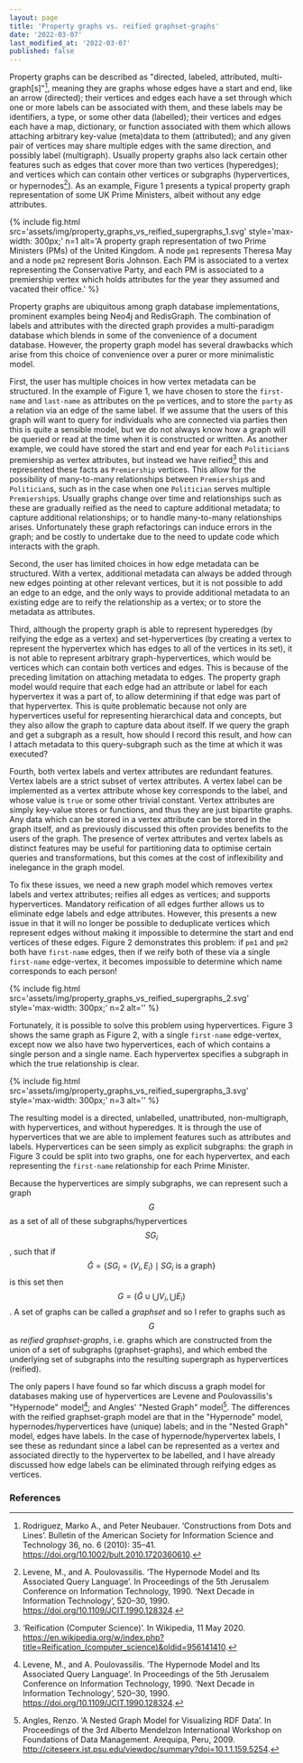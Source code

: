 ```yaml
---
layout: page
title: 'Property graphs vs. reified graphset-graphs'
date: '2022-03-07'
last_modified_at: '2022-03-07'
published: false
---
```


Property graphs can be described as "directed, labeled, attributed, multi-graph[s]"[^rodriguez], meaning they are graphs whose edges have a start and end, like an arrow (directed); their vertices and edges each have a set through which one or more labels can be associated with them, and these labels may be identifiers, a type, or some other data (labelled); their vertices and edges each have a map, dictionary, or function associated with them which allows attaching arbitrary key-value (meta)data to them (attributed); and any given pair of vertices may share multiple edges with the same direction, and possibly label (multigraph). Usually property graphs also lack certain other features such as edges that cover more than two vertices (hyperedges); and vertices which can contain other vertices or subgraphs (hypervertices, or hypernodes[^levene]). As an example, Figure 1 presents a typical property graph representation of some UK Prime Ministers, albeit without any edge attributes.

{% include fig.html
  src='assets/img/property_graphs_vs_reified_supergraphs_1.svg'
  style='max-width: 300px;'
  n=1
  alt='A property graph representation of two Prime Ministers (PMs) of the United Kingdom. A node `pm1` represents Theresa May and a node `pm2` represent Boris Johnson. Each PM is associated to a vertex representing the Conservative Party, and each PM is associated to a premiership vertex which holds attributes for the year they assumed and vacated their office.' %}

Property graphs are ubiquitous among graph database implementations, prominent examples being Neo4j and RedisGraph. The combination of labels and attributes with the directed graph provides a multi-paradigm database which blends in some of the convenience of a document database. However, the property graph model has several drawbacks which arise from this choice of convenience over a purer or more minimalistic model.

First, the user has multiple choices in how vertex metadata can be structured. In the example of Figure 1, we have chosen to store the `first-name` and `last-name` as attributes on the `pm` vertices, and to store the `party` as a relation via an edge of the same label. If we assume that the users of this graph will want to query for individuals who are connected via parties then this is quite a sensible model, but we do not always know how a graph will be queried or read at the time when it is constructed or written. As another example, we could have stored the start and end year for each `Politician`s premiership as vertex attributes, but instead we have reified[^reification] this and represented these facts as `Premiership` vertices. This allow for the possibility of many-to-many relationships between `Premiership`s and `Politician`s, such as in the case when one `Politician` serves multiple `Premiership`s. Usually graphs change over time and relationships such as these are gradually reified as the need to capture additional metadata; to capture additional relationships; or to handle many-to-many relationships arises. Unfortunately these graph refactorings can induce errors in the graph; and be costly to undertake due to the need to update code which interacts with the graph.

Second, the user has limited choices in how edge metadata can be structured. With a vertex, additional metadata can always be added through new edges pointing at other relevant vertices, but it is not possible to add an edge to an edge, and the only ways to provide additional metadata to an existing edge are to reify the relationship as a vertex; or to store the metadata as attributes.

Third, although the property graph is able to represent hyperedges (by reifying the edge as a vertex) and set-hypervertices (by creating a vertex to represent the hypervertex which has edges to all of the vertices in its set), it is not able to represent arbitrary graph-hypervertices, which would be vertices which can contain both vertices and edges. This is because of the preceding limitation on attaching metadata to edges. The property graph model would require that each edge had an attribute or label for each hypervertex it was a part of, to allow determining if that edge was part of that hypervertex. This is quite problematic because not only are hypervertices useful for representing hierarchical data and concepts, but they also allow the graph to capture data about itself. If we query the graph and get a subgraph as a result, how should I record this result, and how can I attach metadata to this query-subgraph such as the time at which it was executed?

Fourth, both vertex labels and vertex attributes are redundant features. Vertex labels are a strict subset of vertex attributes. A vertex label can be implemented as a vertex attribute whose key corresponds to the label, and whose value is `true` or some other trivial constant. Vertex attributes are simply key-value stores or functions, and thus they are just bipartite graphs. Any data which can be stored in a vertex attribute can be stored in the graph itself, and as previously discussed this often provides benefits to the users of the graph. The presence of vertex attributes and vertex labels as distinct features may be useful for partitioning data to optimise certain queries and transformations, but this comes at the cost of inflexibility and inelegance in the graph model.

To fix these issues, we need a new graph model which removes vertex labels and vertex attributes; reifies all edges as vertices; and supports hypervertices. Mandatory reification of all edges further allows us to eliminate edge labels and edge attributes. However, this presents a new issue in that it will no longer be possible to deduplicate vertices which represent edges without making it impossible to determine the start and end vertices of these edges. Figure 2 demonstrates this problem: if `pm1` and `pm2` both have `first-name` edges, then if we reify both of these via a single `first-name` edge-vertex, it becomes impossible to determine which name corresponds to each person!

{% include fig.html
  src='assets/img/property_graphs_vs_reified_supergraphs_2.svg'
  style='max-width: 300px;'
  n=2
  alt='' %}

Fortunately, it is possible to solve this problem using hypervertices. Figure 3 shows the same graph as Figure 2, with a single `first-name` edge-vertex, except now we also have two hypervertices, each of which contains a single person and a single name. Each hypervertex specifies a subgraph in which the true relationship is clear.

{% include fig.html
  src='assets/img/property_graphs_vs_reified_supergraphs_3.svg'
  style='max-width: 300px;'
  n=3
  alt='' %}

The resulting model is a directed, unlabelled, unattributed, non-multigraph, with hypervertices, and without hyperedges. It is through the use of hypervertices that we are able to implement features such as attributes and labels. Hypervertices can be seen simply as explicit subgraphs: the graph in Figure 3 could be split into two graphs, one for each hypervertex, and each representing the `first-name` relationship for each Prime Minister.

Because the hypervertices are simply subgraphs, we can represent such a graph $$G$$ as a set of all of these subgraphs/hypervertices $$SG_i$$, such that if $$\bar{G} = \{ SG_i = (V_i, E_i) \mid SG_i \text{ is a graph} \}$$ is this set then $$G = (\bar{G} \cup \bigcup V_i, \bigcup E_i)$$. A set of graphs can be called a _graphset_ and so I refer to graphs such as $$G$$ as _reified graphset-graphs_, i.e. graphs which are constructed from the union of a set of subgraphs (graphset-graphs), and which embed the underlying set of subgraphs into the resulting supergraph as hypervertices (reified).

The only papers I have found so far which discuss a graph model for databases making use of hypervertices are Levene and Poulovassilis's "Hypernode" model[^levene]; and Angles' "Nested Graph" model[^angles]. The differences with the reified graphset-graph model are that in the "Hypernode" model, hypernodes/hypervertices have (unique) labels; and in the "Nested Graph" model, edges have labels. In the case of hypernode/hypervertex labels, I see these as redundant since a label can be represented as a vertex and associated directly to the hypervertex to be labelled, and I have already discussed how edge labels can be eliminated through reifying edges as vertices.


### References

[^angles]: Angles, Renzo. ‘A Nested Graph Model for Visualizing RDF Data’. In Proceedings of the 3rd Alberto Mendelzon International Workshop on Foundations of Data Management. Arequipa, Peru, 2009. <http://citeseerx.ist.psu.edu/viewdoc/summary?doi=10.1.1.159.5254>.

[^levene]: Levene, M., and A. Poulovassilis. ‘The Hypernode Model and Its Associated Query Language’. In Proceedings of the 5th Jerusalem Conference on Information Technology, 1990. ‘Next Decade in Information Technology’, 520–30, 1990. <https://doi.org/10.1109/JCIT.1990.128324>.

[^reification]: ‘Reification (Computer Science)’. In Wikipedia, 11 May 2020. <https://en.wikipedia.org/w/index.php?title=Reification_(computer_science)&oldid=956141410>.

[^rodriguez]: Rodriguez, Marko A., and Peter Neubauer. ‘Constructions from Dots and Lines’. Bulletin of the American Society for Information Science and Technology 36, no. 6 (2010): 35–41. <https://doi.org/10.1002/bult.2010.1720360610>.






<script type="text/javascript" async src="https://cdnjs.cloudflare.com/ajax/libs/mathjax/2.7.7/MathJax.js?config=TeX-MML-AM_CHTML"></script>
